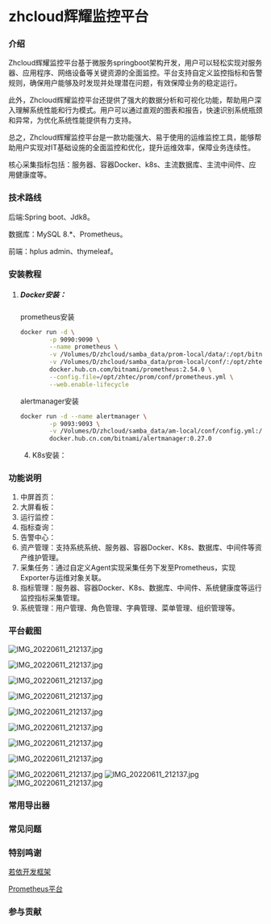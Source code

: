 # zhcloud辉耀监控平台

### 介绍

Zhcloud辉耀监控平台基于微服务springboot架构开发，用户可以轻松实现对服务器、应用程序、网络设备等关键资源的全面监控。平台支持自定义监控指标和告警规则，确保用户能够及时发现并处理潜在问题，有效保障业务的稳定运行。

此外，Zhcloud辉耀监控平台还提供了强大的数据分析和可视化功能，帮助用户深入理解系统性能和行为模式。用户可以通过直观的图表和报告，快速识别系统瓶颈和异常，为优化系统性能提供有力支持。

总之，Zhcloud辉耀监控平台是一款功能强大、易于使用的运维监控工具，能够帮助用户实现对IT基础设施的全面监控和优化，提升运维效率，保障业务连续性。

核心采集指标包括：服务器、容器Docker、k8s、主流数据库、主流中间件、应用健康度等。

### 技术路线

后端:Spring boot、Jdk8。

数据库：MySQL 8.*、Prometheus。

前端：hplus admin、thymeleaf。

### 安装教程

1. ##### Docker安装：

   prometheus安装


   ```bash
   docker run -d \
           -p 9090:9090 \
           --name prometheus \
           -v /Volumes/D/zhcloud/samba_data/prom-local/data/:/opt/bitnami/prometheus/data/ \
           -v /Volumes/D/zhcloud/samba_data/prom-local/conf/:/opt/zhtec/prom/conf/ \
           docker.hub.cn.com/bitnami/prometheus:2.54.0 \
           --config.file=/opt/zhtec/prom/conf/prometheus.yml \
           --web.enable-lifecycle
   ```

   alertmanager安装

   ```bash
   docker run -d --name alertmanager \
           -p 9093:9093 \
           -v /Volumes/D/zhcloud/samba_data/am-local/conf/config.yml:/opt/bitnami/alertmanager/conf/config.yml \
           docker.hub.cn.com/bitnami/alertmanager:0.27.0

   ```

   4. K8s安装：

### 功能说明

1. 中屏首页：
2. 大屏看板：
3. 运行监控：
4. 指标查询：
5. 告警中心：
6. 资产管理：支持系统系统、服务器、容器Docker、K8s、数据库、中间件等资产维护管理。
7. 采集任务：通过自定义Agent实现采集任务下发至Prometheus，实现Exporter与运维对象关联。
8. 指标管理：服务器、容器Docker、K8s、数据库、中间件、系统健康度等运行监控指标采集管理。
9. 系统管理：用户管理、角色管理、字典管理、菜单管理、组织管理等。

### 平台截图

![IMG_20220611_212137.jpg](screenshot/1.png)

![IMG_20220611_212137.jpg](screenshot/img_2.png)

![IMG_20220611_212137.jpg](screenshot/img_5.png)

![IMG_20220611_212137.jpg](screenshot/img_7.png)

![IMG_20220611_212137.jpg](screenshot/img_9.png)

![IMG_20220611_212137.jpg](screenshot/img_14.png)

![IMG_20220611_212137.jpg](screenshot/img_16.png)

![IMG_20220611_212137.jpg](screenshot/img_17.png)

![IMG_20220611_212137.jpg](screenshot/img_20.png)
![IMG_20220611_212137.jpg](screenshot/img_24.png)
![IMG_20220611_212137.jpg](screenshot/img_25.png)
### 常用导出器


### 常见问题


### 特别鸣谢

[若依开发框架](https://)

[Prometheus平台](https://prometheus.io)

### 参与贡献
